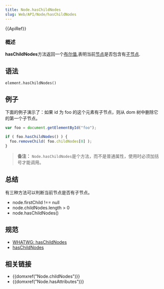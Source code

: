 ```yaml
---
title: Node.hasChildNodes
slug: Web/API/Node/hasChildNodes
---
```


{{ApiRef}}

### 概述

**hasChildNodes**方法返回一个[布尔值](/zh-CN/docs/JavaScript/Reference/Global_Objects/Boolean),表明当前[节点](/zh-CN/docs/DOM/Node)是否包含有[子节点](/zh-CN/docs/DOM/Node.childNodes).

## 语法

```
element.hasChildNodes()
```

## 例子

下面的例子演示了：如果 id 为 foo 的这个元素有子节点，则从 dom 树中删除它的第一个子节点。

```js
var foo = document.getElementById("foo");

if ( foo.hasChildNodes() ) {
  foo.removeChild( foo.childNodes[0] );
}
```

> **备注：** `Node.hasChildNodes`是个方法，而不是普通属性，使用时必须加括号才能调用。

## 总结

有三种方法可以判断当前节点是否有子节点。

- node.firstChild !== null
- node.childNodes.length > 0
- node.hasChildNodes()

## 规范

- [WHATWG: hasChildNodes](https://dom.spec.whatwg.org/#dom-node-haschildnodes)
- [hasChildNodes](http://www.w3.org/TR/2000/REC-DOM-Level-2-Core-20001113/core.html#ID-810594187)

## 相关链接

- {{domxref("Node.childNodes")}}
- {{domxref("Node.hasAttributes")}}
